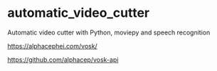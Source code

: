 # automatic_video_cutter

Automatic video cutter with Python, moviepy and speech recognition

https://alphacephei.com/vosk/


https://github.com/alphacep/vosk-api